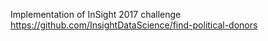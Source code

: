 Implementation of InSight 2017 challenge
https://github.com/InsightDataScience/find-political-donors
